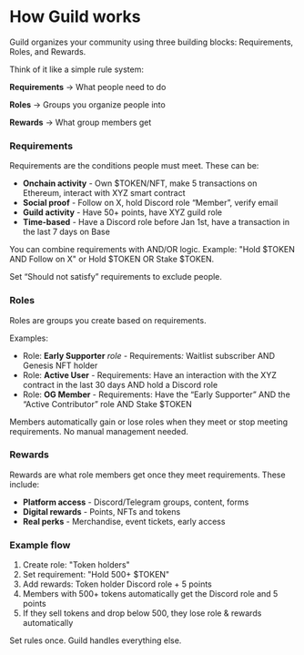 # How Guild works

Guild organizes your community using three building blocks: Requirements, Roles, and Rewards.

Think of it like a simple rule system:

**Requirements** → What people need to do

**Roles** → Groups you organize people into

**Rewards** → What group members get

### Requirements

Requirements are the conditions people must meet. These can be:

* **Onchain activity** - Own $TOKEN/NFT, make 5 transactions on Ethereum, interact with XYZ smart contract
* **Social proof** - Follow on X, hold Discord role “Member”, verify email
* **Guild activity** - Have 50+ points, have XYZ guild role
* **Time-based** - Have a Discord role before Jan 1st, have a transaction in the last 7 days on Base

You can combine requirements with AND/OR logic. Example: "Hold $TOKEN AND Follow on X" or Hold $TOKEN OR Stake $TOKEN.

Set “Should not satisfy” requirements to exclude people.

### Roles

Roles are groups you create based on requirements.

Examples:

* Role: **Early Supporter** _role_ - Requirement&#x73;_:_ Waitlist subscriber AND Genesis NFT holder&#x20;
* Role: **Active User** - Requirements: Have an interaction with the XYZ contract in the last 30 days AND hold a Discord role
* Role: **OG Member** - Requirements: Have the “Early Supporter” AND the “Active Contributor” role AND Stake $TOKEN

Members automatically gain or lose roles when they meet or stop meeting requirements. No manual management needed.

### Rewards

Rewards are what role members get once they meet requirements. These include:

* **Platform access** - Discord/Telegram groups, content, forms
* **Digital rewards** - Points, NFTs and tokens
* **Real perks** - Merchandise, event tickets, early access

### Example flow

1. Create role: "Token holders"
2. Set requirement: "Hold 500+ $TOKEN"
3. Add rewards: Token holder Discord role + 5 points
4. Members with 500+ tokens automatically get the Discord role and 5 points
5. If they sell tokens and drop below 500, they lose role & rewards automatically

Set rules once. Guild handles everything else.

